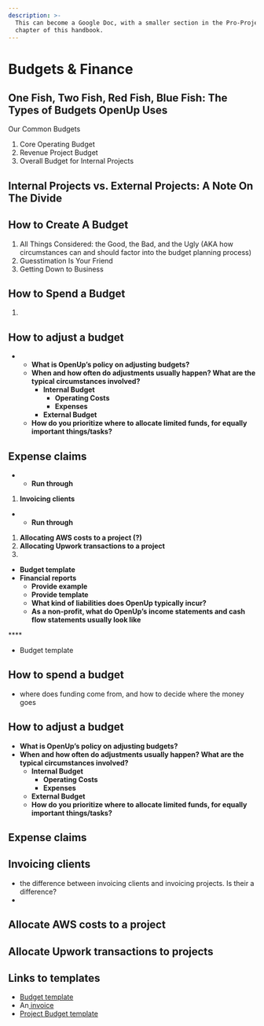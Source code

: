 ```yaml
---
description: >-
  This can become a Google Doc, with a smaller section in the Pro-Project
  chapter of this handbook.
---
```


# Budgets & Finance

## One Fish, Two Fish, Red Fish, Blue Fish: The Types of Budgets OpenUp Uses

Our Common Budgets

1. Core Operating Budget
2. Revenue Project Budget
3. Overall Budget for Internal Projects

## Internal Projects vs. External Projects: A Note On The Divide





## **How to Create A Budget**

1. All Things Considered: the Good, the Bad, and the Ugly \(AKA how circumstances can and should factor into the budget planning process\)
2. Guesstimation Is Your Friend
3. Getting Down to Business

## **How to Spend a Budget**

1. 
## **How to adjust a budget**

* * **What is OpenUp’s policy on adjusting budgets?**
  * **When and how often do adjustments usually happen? What are the typical circumstances involved?**
    * **Internal Budget**
      * **Operating Costs**
      * **Expenses**
    * **External Budget**
  * **How do you prioritize where to allocate limited funds, for equally important things/tasks?**

## **Expense claims**

* * **Run through**

1. **Invoicing clients**

* * **Run through**

1. **Allocating AWS costs to a project \(?\)**
2. **Allocating Upwork transactions to a project**
3. 
* **Budget template**
* **Financial reports**
  * **Provide example**
  * **Provide template**
  * **What kind of liabilities does OpenUp typically incur?**
  * **As a non-profit, what do OpenUp’s income statements and cash flow statements usually look like** 

\*\*\*\*

* Budget template

## How to spend a budget

* where does funding come from, and how to decide where the money goes 

## How to adjust a budget

* **What is OpenUp’s policy on adjusting budgets?**
* **When and how often do adjustments usually happen? What are the typical circumstances involved?**
  * **Internal Budget**
    * **Operating Costs**
    * **Expenses**
  * **External Budget**
  * **How do you prioritize where to allocate limited funds, for equally important things/tasks?**

## Expense claims

## Invoicing clients

* the difference between invoicing clients and invoicing projects. Is their a difference?
* 
## Allocate AWS costs to a project

## Allocate Upwork transactions to projects

## Links to templates

* [Budget template](https://docs.google.com/spreadsheets/d/1mnkaWTnviVv-5ZrqplAD2w75Ou3xbOk0MwPb6C3UBFs/edit#gid=0)
* An[ invoice](https://docs.google.com/document/d/1B_3Xogib_sK6B9f7cSLpEpIlDEbZTBHx00h2g73LLyE/edit?usp=sharing)
* [Project Budget template](https://docs.google.com/spreadsheets/d/1MKtXfwWbfPoDpFU2ahAfIHanJ800kILrLJMkT3O2Pxo/edit?usp=sharing)

